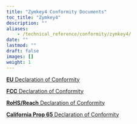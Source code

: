 ```yaml
---
title: "Zymkey4 Conformity Documents"
toc_title: "Zymkey4"
description: ""
aliases:
    - /technical_reference/conformity/zymkey4/
date: ""
lastmod: ""
draft: false
images: []
weight: 1
---
```


<p><a href="https://www.zymbit.com/wp-content/uploads/2019/12/Zymbit_EU-Declaration-of-Conformity_ZYMKEY4i_2018.08.pdf" target="_blank" rel="noopener noreferrer"><b>EU</b> Declaration of Conformity</a></p>

<p><a href="https://www.zymbit.com/documentation/zymkey/conformity/Zymbit_FCC-Declaration-of-Conformity_ZYMKEY4i" target="_blank" rel="noopener noreferrer"><b>FCC</b> Declaration of Conformity</a></p>

<p><a href="https://www.zymbit.com/wp-content/uploads/2021/09/Zymbit-RoHS-REACH-Compliance-Notice-2021.08.pdf" target="_blank" rel="noopener noreferrer"><b>RoHS/Reach</b>  Declaration of Conformity</a></p>

<p><a href="https://www.zymbit.com/documentation/zymkey/conformity/Zymbit_CA-Prop65-Declaration-of-Conformity_ZYMKEY4i" target="_blank" rel="noopener noreferrer"><b>California Prop 65</b> Declaration of Conformity</a></p>
